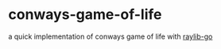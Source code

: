 # conways-game-of-life

a quick implementation of conways game of life with [raylib-go](https://github.com/gen2brain/raylib-go)